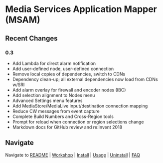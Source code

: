 # Media Services Application Mapper (MSAM)

## Recent Changes

### 0.3

* Add Lambda for direct alarm notification
* Add user-defined node, user-defined connection
* Remove local copies of dependencies, switch to CDNs
* Dependency clean-up; all external dependencies now load from CDNs w/SRI
* Add alarm overlay for firewall and encoder nodes (IBC)
* Add selection alignment to Nodes menu
* Advanced Settings menu features
* Add MediaStore/MediaLive input/destination connection mapping
* Reduce CW messages from event capture
* Complete Build Numbers and Cross-Region tools
* Prompt for reload when connection or region selections change
* Markdown docs for GitHub review and re:Invent 2018


## Navigate

Navigate to [README](README.md) | [Workshop](WORKSHOP.md) | [Install](INSTALL.md) | [Usage](USAGE.md) | [Uninstall](UNINSTALL.md) | [FAQ](FAQ.md)
